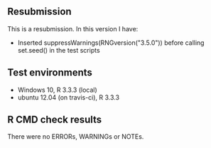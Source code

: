 ## Resubmission
This is a resubmission. In this version I have:

* Inserted suppressWarnings(RNGversion("3.5.0")) before calling set.seed() in the test scripts

## Test environments
* Windows 10, R 3.3.3 (local)
* ubuntu 12.04 (on travis-ci), R 3.3.3

## R CMD check results
There were no ERRORs, WARNINGs or NOTEs.
